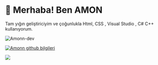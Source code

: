 # 👋 Merhaba! Ben AMON

Tam yığın geliştiriciyim ve çoğunlukla Html, CSS , Visual Studio , C# C++ kullanıyorum.

<p align="left"> <img src="https://komarev.com/ghpvc/?username=Amonn-dev&label=Views&color=blue&style=plastic" alt="Amonn-dev" /> </p>

[![Amonn github bilgileri](https://github-readme-stats.vercel.app/api?username=th3ken-dev&show_icons=true)](https://github.com/Amonn-dev)

<a href="https://github.com/Amonn-dev">
  <img align="center" src="https://github-readme-stats.vercel.app/api/top-langs/?username=Amonn-dev&theme=light&hide_langs_below=1" />
</a>
